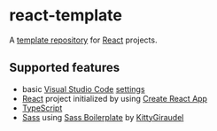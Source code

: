 # react-template
A [template repository](https://docs.github.com/en/repositories/creating-and-managing-repositories/creating-a-template-repository) for [React](https://react.dev/) projects.

## Supported features
- basic [Visual Studio Code](https://code.visualstudio.com/) [settings](https://code.visualstudio.com/docs/getstarted/settings)
- [React](https://react.dev/) project initialized by using [Create React App](https://create-react-app.dev/docs/getting-started)
- [TypeScript](https://www.typescriptlang.org/)
- [Sass](https://sass-lang.com/) using [Sass Boilerplate](https://github.com/KittyGiraudel/sass-boilerplate) by [KittyGiraudel](https://github.com/KittyGiraudel)